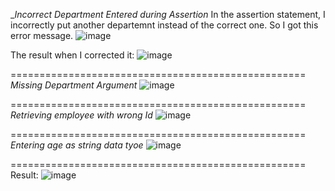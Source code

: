 __Incorrect Department Entered during Assertion_
In the assertion statement, I incorrectly put another departemnt instead of the correct one. 
So I got this error message.
![image](https://github.com/BibiAasiyaa/syslab/assets/158258718/11624ee7-9f49-4279-8ee9-b58e3d829d75)

The result when I corrected it:
![image](https://github.com/BibiAasiyaa/syslab/assets/158258718/811fda01-46b9-4d34-8457-0659fa47d85d)

===================================================
_Missing Department Argument_
![image](https://github.com/BibiAasiyaa/syslab/assets/158258718/9190a368-d72e-4cb6-ab70-bb65610babeb)

===================================================
_Retrieving employee with wrong Id_
![image](https://github.com/BibiAasiyaa/syslab/assets/158258718/c5bdaf52-f6e2-43e6-ba55-dce396d6a137)

===================================================
_Entering age as string data tyoe_
![image](https://github.com/BibiAasiyaa/syslab/assets/158258718/f1986374-6fdd-4536-9a42-fd4d4aafe9b7)

===================================================
Result:
![image](https://github.com/BibiAasiyaa/syslab/assets/158258718/04f7067b-aa49-4987-b573-13cd2b5b2590)

